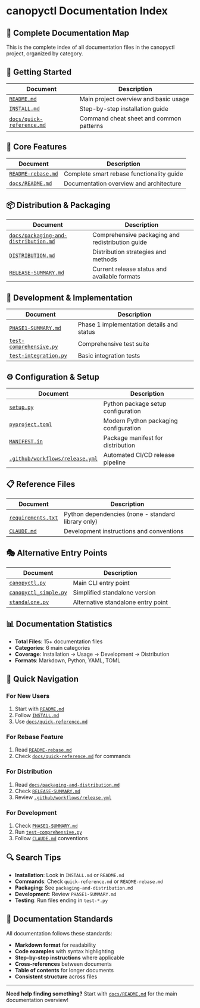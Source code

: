 # canopyctl Documentation Index

## 📖 Complete Documentation Map

This is the complete index of all documentation files in the canopyctl project, organized by category.

## 🚀 Getting Started

| Document | Description |
|----------|-------------|
| [`README.md`](../README.md) | Main project overview and basic usage |
| [`INSTALL.md`](../INSTALL.md) | Step-by-step installation guide |
| [`docs/quick-reference.md`](quick-reference.md) | Command cheat sheet and common patterns |

## 🎯 Core Features

| Document | Description |
|----------|-------------|
| [`README-rebase.md`](../README-rebase.md) | Complete smart rebase functionality guide |
| [`docs/README.md`](README.md) | Documentation overview and architecture |

## 📦 Distribution & Packaging

| Document | Description |
|----------|-------------|
| [`docs/packaging-and-distribution.md`](packaging-and-distribution.md) | Comprehensive packaging and redistribution guide |
| [`DISTRIBUTION.md`](../DISTRIBUTION.md) | Distribution strategies and methods |
| [`RELEASE-SUMMARY.md`](../RELEASE-SUMMARY.md) | Current release status and available formats |

## 🔧 Development & Implementation

| Document | Description |
|----------|-------------|
| [`PHASE1-SUMMARY.md`](../PHASE1-SUMMARY.md) | Phase 1 implementation details and status |
| [`test-comprehensive.py`](../test-comprehensive.py) | Comprehensive test suite |
| [`test-integration.py`](../test-integration.py) | Basic integration tests |

## ⚙️ Configuration & Setup

| Document | Description |
|----------|-------------|
| [`setup.py`](../setup.py) | Python package setup configuration |
| [`pyproject.toml`](../pyproject.toml) | Modern Python packaging configuration |
| [`MANIFEST.in`](../MANIFEST.in) | Package manifest for distribution |
| [`.github/workflows/release.yml`](../.github/workflows/release.yml) | Automated CI/CD release pipeline |

## 📋 Reference Files

| Document | Description |
|----------|-------------|
| [`requirements.txt`](../requirements.txt) | Python dependencies (none - standard library only) |
| [`CLAUDE.md`](../CLAUDE.md) | Development instructions and conventions |

## 🎭 Alternative Entry Points

| Document | Description |
|----------|-------------|
| [`canopyctl.py`](../canopyctl.py) | Main CLI entry point |
| [`canopyctl_simple.py`](../canopyctl_simple.py) | Simplified standalone version |
| [`standalone.py`](../standalone.py) | Alternative standalone entry point |

## 📊 Documentation Statistics

- **Total Files**: 15+ documentation files
- **Categories**: 6 main categories
- **Coverage**: Installation → Usage → Development → Distribution
- **Formats**: Markdown, Python, YAML, TOML

## 🎯 Quick Navigation

### For New Users
1. Start with [`README.md`](../README.md)
2. Follow [`INSTALL.md`](../INSTALL.md)  
3. Use [`docs/quick-reference.md`](quick-reference.md)

### For Rebase Feature
1. Read [`README-rebase.md`](../README-rebase.md)
2. Check [`docs/quick-reference.md`](quick-reference.md) for commands

### For Distribution
1. Read [`docs/packaging-and-distribution.md`](packaging-and-distribution.md)
2. Check [`RELEASE-SUMMARY.md`](../RELEASE-SUMMARY.md)
3. Review [`.github/workflows/release.yml`](../.github/workflows/release.yml)

### For Development
1. Check [`PHASE1-SUMMARY.md`](../PHASE1-SUMMARY.md)
2. Run [`test-comprehensive.py`](../test-comprehensive.py)
3. Follow [`CLAUDE.md`](../CLAUDE.md) conventions

## 🔍 Search Tips

- **Installation**: Look in `INSTALL.md` or `README.md`
- **Commands**: Check `quick-reference.md` or `README-rebase.md`
- **Packaging**: See `packaging-and-distribution.md`  
- **Development**: Review `PHASE1-SUMMARY.md`
- **Testing**: Run files ending in `test-*.py`

## 📝 Documentation Standards

All documentation follows these standards:
- **Markdown format** for readability
- **Code examples** with syntax highlighting
- **Step-by-step instructions** where applicable
- **Cross-references** between documents
- **Table of contents** for longer documents
- **Consistent structure** across files

---

**Need help finding something?** Start with [`docs/README.md`](README.md) for the main documentation overview!